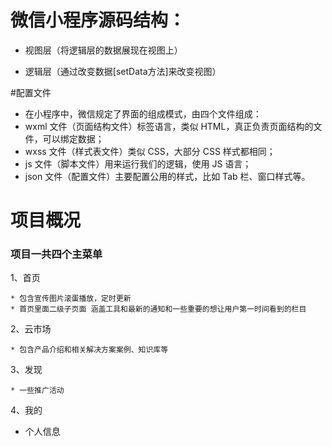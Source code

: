 # 微信小程序源码结构：

 * 视图层（将逻辑层的数据展现在视图上）
 
 * 逻辑层（通过改变数据[setData方法]来改变视图）
 
#配置文件

 * 在小程序中，微信规定了界面的组成模式，由四个文件组成：
 * wxml 文件（页面结构文件）标签语言，类似 HTML，真正负责页面结构的文件，可以绑定数据；
 * wxss 文件（样式表文件）类似 CSS，大部分 CSS 样式都相同；
 * js 文件（脚本文件）用来运行我们的逻辑，使用 JS 语言；
 * json 文件（配置文件）主要配置公用的样式，比如 Tab 栏、窗口样式等。

# 项目概况

 ### 项目一共四个主菜单
 
 1、首页
 
    * 包含宣传图片滚蛋播放，定时更新
    * 首页里面二级子页面 涵盖工具和最新的通知和一些重要的想让用户第一时间看到的栏目
    
 2、云市场
 
    * 包含产品介绍和相关解决方案案例、知识库等
    
 3、发现
 
    * 一些推广活动
    
 4、我的
 
   * 个人信息
